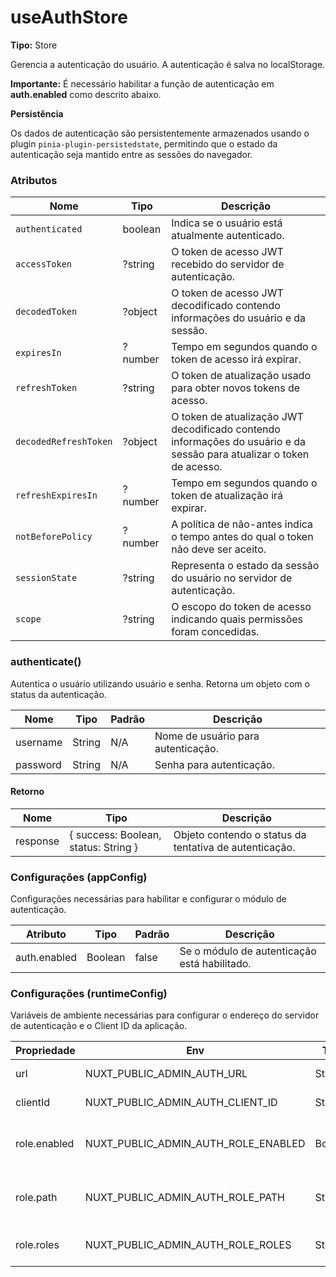 # useAuthStore

**Tipo:** Store

Gerencia a autenticação do usuário. A autenticação é salva no localStorage.

**Importante:** É necessário habilitar a função de autenticação em **auth.enabled** como descrito abaixo.

**Persistência**

Os dados de autenticação são persistentemente armazenados usando o plugin `pinia-plugin-persistedstate`, permitindo que
o estado da autenticação seja mantido entre as sessões do navegador.

### Atributos

| Nome                  | Tipo    | Descrição                                                                                                             |
|-----------------------|---------|-----------------------------------------------------------------------------------------------------------------------|
| `authenticated`       | boolean | Indica se o usuário está atualmente autenticado.                                                                      |
| `accessToken`         | ?string | O token de acesso JWT recebido do servidor de autenticação.                                                           |
| `decodedToken`        | ?object | O token de acesso JWT decodificado contendo informações do usuário e da sessão.                                       |
| `expiresIn`           | ?number | Tempo em segundos quando o token de acesso irá expirar.                                                               |
| `refreshToken`        | ?string | O token de atualização usado para obter novos tokens de acesso.                                                       |
| `decodedRefreshToken` | ?object | O token de atualização JWT decodificado contendo informações do usuário e da sessão para atualizar o token de acesso. |
| `refreshExpiresIn`    | ?number | Tempo em segundos quando o token de atualização irá expirar.                                                          |
| `notBeforePolicy`     | ?number | A política de não-antes indica o tempo antes do qual o token não deve ser aceito.                                     |
| `sessionState`        | ?string | Representa o estado da sessão do usuário no servidor de autenticação.                                                 |
| `scope`               | ?string | O escopo do token de acesso indicando quais permissões foram concedidas.                                              |

### authenticate()

Autentica o usuário utilizando usuário e senha. Retorna um objeto com o status da autenticação.

| Nome     | Tipo   | Padrão | Descrição                          |
|----------|--------|--------|------------------------------------|
| username | String | N/A    | Nome de usuário para autenticação. |
| password | String | N/A    | Senha para autenticação.           |

#### Retorno

| Nome     | Tipo                                 | Descrição                                              |
|----------|--------------------------------------|--------------------------------------------------------|
| response | { success: Boolean, status: String } | Objeto contendo o status da tentativa de autenticação. |

### Configurações (appConfig)

Configurações necessárias para habilitar e configurar o módulo de autenticação.

| Atributo     | Tipo    | Padrão | Descrição                                    |
|--------------|---------|--------|----------------------------------------------|
| auth.enabled | Boolean | false  | Se o módulo de autenticação está habilitado. |

### Configurações (runtimeConfig)

Variáveis de ambiente necessárias para configurar o endereço do servidor de autenticação e o Client ID da aplicação.

| Propriedade  | Env                                 | Tipo     | Padrão | Descrição                                                                                                      |
|--------------|-------------------------------------|----------|--------|----------------------------------------------------------------------------------------------------------------|
| url          | NUXT_PUBLIC_ADMIN_AUTH_URL          | String   | ''     | Endereço do servidor de autenticação.                                                                          |
| clientId     | NUXT_PUBLIC_ADMIN_AUTH_CLIENT_ID    | String   | ''     | ID que identifica o admin no servidor de autenticação.                                                         |
| role.enabled | NUXT_PUBLIC_ADMIN_AUTH_ROLE_ENABLED | Bool     | false  | Ativa a autenticação baseada em roles. O usuário deve possuir uma ou mais roles específica para autenticar-se. |
| role.path    | NUXT_PUBLIC_ADMIN_AUTH_ROLE_PATH    | String   | ''     | Localização da lista de roles no access_token. <br/>Exemplo: resource_access.adminui.roles                     |
| role.roles   | NUXT_PUBLIC_ADMIN_AUTH_ROLE_ROLES   | String[] | []     | Define as roles exigidas para a autenticação do usuário no painel admin.                                       |
